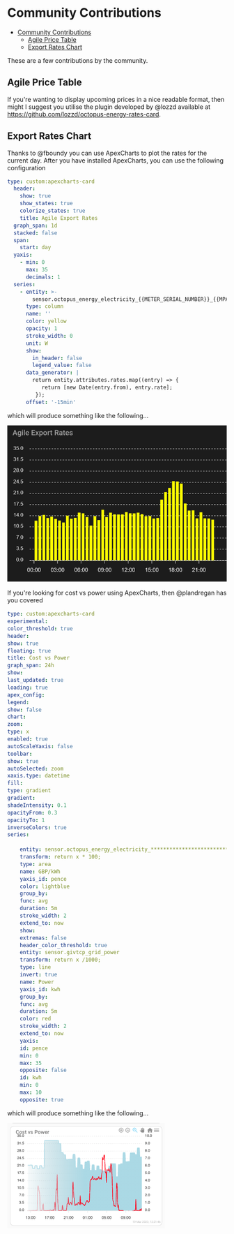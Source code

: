 # Community Contributions

- [Community Contributions](#community-contributions)
  - [Agile Price Table](#agile-price-table)
  - [Export Rates Chart](#export-rates-chart)

These are a few contributions by the community.

## Agile Price Table

If you're wanting to display upcoming prices in a nice readable format, then might I suggest you utilise the plugin developed by @lozzd available at https://github.com/lozzd/octopus-energy-rates-card.

## Export Rates Chart

Thanks to @fboundy you can use ApexCharts to plot the rates for the current day. After you have installed ApexCharts, you can use the following configuration

```yaml
type: custom:apexcharts-card
  header:
    show: true
    show_states: true
    colorize_states: true
    title: Agile Export Rates
  graph_span: 1d
  stacked: false
  span:
    start: day
  yaxis:
    - min: 0
      max: 35
      decimals: 1
  series:
    - entity: >-
        sensor.octopus_energy_electricity_{{METER_SERIAL_NUMBER}}_{{MPAN_NUMBER}}_current_rate
      type: column
      name: ''
      color: yellow
      opacity: 1
      stroke_width: 0
      unit: W
      show:
        in_header: false
        legend_value: false
      data_generator: |
        return entity.attributes.rates.map((entry) => {
           return [new Date(entry.from), entry.rate];
         });
      offset: '-15min'
```

which will produce something like the following...

![chart example](./assets/apex-chart.png)

If you're looking for cost vs power using ApexCharts, then @plandregan has you covered

```yaml
type: custom:apexcharts-card
experimental:
color_threshold: true
header:
show: true
floating: true
title: Cost vs Power
graph_span: 24h
show:
last_updated: true
loading: true
apex_config:
legend:
show: false
chart:
zoom:
type: x
enabled: true
autoScaleYaxis: false
toolbar:
show: true
autoSelected: zoom
xaxis.type: datetime
fill:
type: gradient
gradient:
shadeIntensity: 0.1
opacityFrom: 0.3
opacityTo: 1
inverseColors: true
series:

    entity: sensor.octopus_energy_electricity_***************************_current_rate
    transform: return x * 100;
    type: area
    name: GBP/kWh
    yaxis_id: pence
    color: lightblue
    group_by:
    func: avg
    duration: 5m
    stroke_width: 2
    extend_to: now
    show:
    extremas: false
    header_color_threshold: true
    entity: sensor.givtcp_grid_power
    transform: return x /1000;
    type: line
    invert: true
    name: Power
    yaxis_id: kwh
    group_by:
    func: avg
    duration: 5m
    color: red
    stroke_width: 2
    extend_to: now
    yaxis:
    id: pence
    min: 0
    max: 35
    opposite: false
    id: kwh
    min: 0
    max: 10
    opposite: true
```

which will produce something like the following...

![chart example](./assets/apex-chart-power-vs-cost.png)